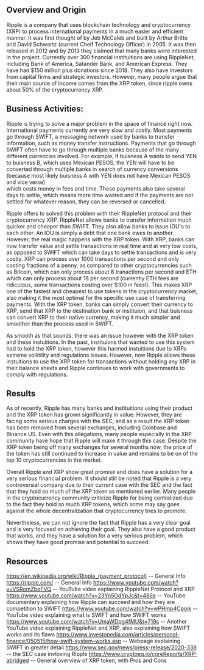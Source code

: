 ## Overview and Origin

Ripple is a company that uses blockchain technology and cryptocurrency (XRP) to process 
international payments in a much easier and efficient manner. It was first thought of by Jeb McCaleb 
and built by Arthur Britto and David Schwartz (current Cheif Technology Officer) in 2005. 
It was then released in 2012 and by 2013 they claimed that many banks were interested in the project. 
Currently over 300 financial instituitions are using RippleNet, including Bank of America, 
Satander Bank, and American Express. 
They have had $150 million plus donations since 2018. 
They also have investors from capital firms and strategic investors.
However, many people argue that their main source of income comes from the XRP token, since ripple owns
about 50% of the cryptocurrency XRP.



## Business Activities:

Ripple is trying to solve a major problem in the space of finance right now. International payments
currently are very slow and costly. Most payments go through SWIFT, a messaging network used by banks
to transfer information, such as money transfer instructions. 
Payments that go through SWIFT often have to go through multiple banks because of the many different 
currencies involved. 
For example, if buisness A wants to send YEN to buisness B, which uses
Mexican PESOS, the YEN will have to be converted through multiple banks in search of currency conversions 
(because most likely buisness A with YEN does not have Mexican PESOS and vice verse)  
which costs money in fees and time.
These payments also take several days to settle, which means more time wasted and if the payments 
are not settled for whatever reason, they can be reversed or cancelled. 

Ripple offers to solved this problem with their RippleNet protocol and their cryptocurrency XRP. RippleNet 
allows banks to transfer information much quicker and cheaper than SWIFT. They also allow banks
to issue IOU's to each other. An IOU is simply a debt that one bank owes to another. However, the real 
magic happens with the XRP token. With XRP, banks can now transfer value and settle transactions in real
time and at very low costs, as opposed to SWIFT which can take days to settle transactions and is very 
costly. XRP can process over 1000 transactions per second and only costing fractions of a penny, as 
compared to other cryptocurrencies such as Bitcoin, which can only process about 8 tranactions per second and ETH which can only process
about 16 per second (currently ETH fees are ridiculous, some transactions costing over $100 in fees!). 
This makes XRP one of the fastest and cheapest to use tokens in the cryptocurrency market, also making
it the most optimal for the specific use case of transferring payments.
With the XRP token, banks can simply convert their currency to XRP, send that XRP to the destination
bank or instituion, and that buisness can convert XRP to their native currency, making it much simpler
and smoother than the process used in SWIFT. 

As smooth as that sounds, there was an issue however with the XRP token and these instuitions.
In the past, instituions that wanted to use this system had to hold the XRP token, however this harmed 
instuitions due to XRPs extreme voilitility and regulations issues. However, now Ripple allows these
instuitions to use the XRP token for transactions without holding any XRP in their balance sheets and
Ripple continues to work with governments to comply with regulations.



## Results

As of recently, Ripple has many banks and instituitions using their product and the XRP token has grown significantly
in value. However, they are facing some serious charges with the SEC, and as a result the XRP token has
been removed from several exchanges, including Coinbase and Binance US. Even with this allegations, 
many people especially in the XRP community have hope that Ripple will make it through this case. 
Despite the XRP token being off many exchanges for several months now, the price of the token has still
continued to increase in value and remains to be on of the top 10 cryptocurrencies in the market. 

Overall Ripple and XRP show great promise and does have a solution for a very serious financial problem.
It should still be noted that Ripple is a very controversial company due to their current case with the 
SEC and the fact that they hold so much of the XRP token as mentioned earlier. Many people in the cryptocurrency
community criticize Ripple for being centralized due to the fact they hold so much XRP tokens,
which some may say goes against the whole decentralization that cryptocurrency tries to promote.

Nevertheless, we can not ignore the fact that Ripple has a very clear goal and is very focused on achieving their goal.
They also have a good product that works, and they have a solution for a very serious problem, which shows 
they have good promise and potential to succeed. 

## Resources

https://en.wikipedia.org/wiki/Ripple_(payment_protocol) -- General Info
https://ripple.com/ -- General Info
https://www.youtube.com/watch?v=VSRomZboFVQ -- YouTube video explaining RippleNet Protocol and XRP
https://www.youtube.com/watch?v=23Yn5GdYpJc&t=486s -- YouTube documentary explaining how Ripple can succeed and how they are competition to SWIFT
https://www.youtube.com/watch?v=wPHmp4Cpoik -- YouTube video explaining what is SWIFT and how SWIFT works
https://www.youtube.com/watch?v=UmaWDpg4fMU&t=719s -- Another YouTube video explaining RippleNet and XRP, also explaining how SWIFT works and its flaws
https://www.investopedia.com/articles/personal-finance/050515/how-swift-system-works.asp -- Webpage explaining SWIFT in greater detail
https://www.sec.gov/news/press-release/2020-338 -- the SEC case invloving Ripple
https://www.cryptoeq.io/coreReports/XRP-abridged -- General overview of XRP token, with Pros and Cons
